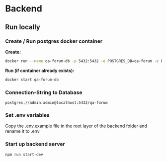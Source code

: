 # Backend

## Run locally

### Create / Run postgres docker container

**Create:**
```bash
docker run --name qa-forum-db -p 5432:5432 -e POSTGRES_DB=qa-forum -e POSTGRES_USER=admin -e POSTGRES_PASSWORD=admin -d postgres:16.2
```

**Run (if container already exists):**
```bash
docker start qa-forum-db
```

### Connection-String to Database
```
postgres://admin:admin@localhost:5432/qa-forum
```

### Set .env variables
Copy the .env.example file in the root layer of the backend folder and rename it to .env


### Start up backend server
```bash
npm run start-dev
```